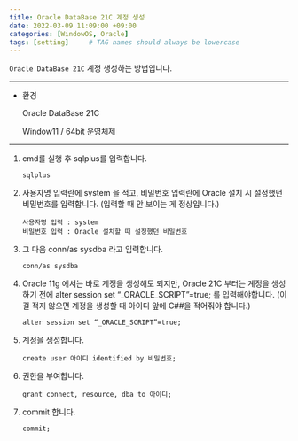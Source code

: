 ```yaml
---
title: Oracle DataBase 21C 계정 생성
date: 2022-03-09 11:09:00 +09:00 
categories: [WindowOS, Oracle]
tags: [setting]     # TAG names should always be lowercase
---
```


`Oracle DataBase 21C` 계정 생성하는 방법입니다. 

---

- 환경
    
    Oracle DataBase 21C
    
    Window11 / 64bit 운영체제
    

---

1. cmd를 실행 후 sqlplus를 입력합니다.
    
    ```
    sqlplus
    ```
    
2. 사용자명 입력란에 system 을 적고, 비밀번호 입력란에 Oracle 설치 시 설정했던 비밀번호를 입력합니다. (입력할 때 안 보이는 게 정상입니다.)
    
    ```
    사용자명 입력 : system
    비밀번호 입력 : Oracle 설치할 때 설정했던 비밀번호
    ```
    
3. 그 다음 conn/as sysdba 라고 입력합니다.
    
    ```
    conn/as sysdba
    ```
    
4. Oracle 11g 에서는 바로 계정을 생성해도 되지만, Oracle 21C 부터는 계정을 생성하기 전에 alter session set “_ORACLE_SCRIPT”=true; 를 입력해야합니다. (이걸 적지 않으면 계정을 생성할 때 아이디 앞에 C##을 적어줘야 합니다.)
    
    ```
    alter session set “_ORACLE_SCRIPT”=true;
    ```
    
5. 계정을 생성합니다.
    
    ```
    create user 아이디 identified by 비밀번호;
    ```
    
6. 권한을 부여합니다.
    
    ```
    grant connect, resource, dba to 아이디;
    ```
    
7. commit 합니다.
    
    ```
    commit;
    ```